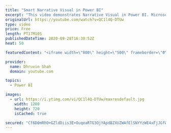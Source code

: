 ```yaml
---
title: "Smart Narrative Visual in Power BI"
excerpt: "This video demonstrates Narrative Visual in Power BI. Microsoft released this new feature with September 2020 Power BI Desktop report. Smart Narrative visual helps users to quickly summarize visual and reports by providing Out of the box insights which are easily configurable and customizable. Smart"
originalUrl: https://youtube.com/watch?v=QC1l4Q-DTUw
type: video
price: Free
length: PT17M10S
publishedDateTime: 2020-09-28T16:30:52Z
heat: 50

featuredContent: "<iframe width=\"800\" height=\"500\" frameborder=\"0\" src=\"https://www.youtube.com/embed/QC1l4Q-DTUw\" allow=\"accelerometer; autoplay; encrypted-media; gyroscope; picture-in-picture\" allowfullscreen></iframe>"

provider:
  name: Dhruvin Shah
  domain: youtube.com

topics:
  - Power BI

images:
  - url: https://i.ytimg.com/vi/QC1l4Q-DTUw/maxresdefault.jpg
    width: 1280
    height: 720
    isCached: true

secured: "Cf6D0mRhO+GZldDiis3E+OuqeaRTG3OjYApd8ZXUZWAfElSNYYzWE4xFjJGfWdQQyYuHw+fOM1G1+4lzF1FNSd00b+faQGyk9K7zKvM6WCQfGRaKKwlmEFKtt6gMLS3iq9TSwhMdhpkTWL87H8J9qwL0yvVKFJz7OpdQXIm6Oa1th5+K2WsJPPLdTtcwgoF6x5RDWRQdqQpWGJ6gzogjyFVGIRMIc3ED5K2kDYQr+hgsjCdolakLe/chodZsXOhHVx6DmkpnSeI0YE3CsOm6THlO6BjJYVW9aC5640P/c4R5KHUnt4T/Lu9E8yGKyjHNAMAK2s33SO5uxQEWAE5UnrIE/HH1DbdhtbwNu1UBMgPcDYatLbXVGeIRhwkw6MnQ8bDVDd2fDIoxtC99G/63Qq8uz0g9QbkHkU+oliRQ00M=;2WMqyePRLkYbZUYik1cecA=="
---
```


